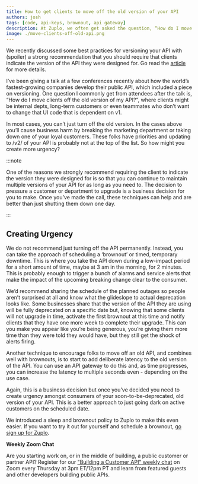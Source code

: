 ```yaml
---
title: How to get clients to move off the old version of your API
authors: josh
tags: [code, api-keys, brownout, api gateway]
description: At Zuplo, we often get asked the question, “How do I move clients off the old version of my API?”. In this post we share techniques we've seen work really well, including using an api gateway for brownouts, for facilitating that transition in a way that works well for you and your clients.
image: ./move-clients-off-old-api.png
---
```


We recently discussed some best practices for versioning your API with (spoiler) a strong recommendation that you should require that clients indicate the version of the API they were designed for. Go read the [article](https://zuplo.com/blog/2022/05/17/how-to-version-an-api) for more details.

I’ve been giving a talk at a few conferences recently about how the world’s fastest-growing companies develop their public API, which included a piece on versioning. One question I commonly get from attendees after the talk is, “How do I move clients off the old version of my API?”, where clients might be internal depts, long-term customers or even teammates who don’t want to change that UI code that is dependent on v1.

In most cases, you can’t just turn off the old version. In the cases above you’ll cause business harm by breaking the marketing department or taking down one of your loyal customers. These folks have priorities and updating to /v2/ of your API is probably not at the top of the list. So how might you create more urgency?

:::note

One of the reasons we strongly recommend requiring the client to indicate the version they were designed for is so that you can continue to maintain multiple versions of your API for as long as you need to. The decision to pressure a customer or department to upgrade is a business decision for you to make. Once you’ve made the call, these techniques can help and are better than just shutting them down one day.

:::

## Creating Urgency

We do not recommend just turning off the API permanently. Instead, you can take the approach of scheduling a ‘brownout’ or timed, temporary downtime. This is where you take the API down during a low-impact period for a short amount of time, maybe at 3 am in the morning, for 2 minutes. This is probably enough to trigger a bunch of alarms and service alerts that make the impact of the upcoming breaking change clear to the consumer.

We’d recommend sharing the schedule of the planned outages so people aren’t surprised at all and know what the glideslope to actual deprecation looks like. Some businesses share that the version of the API they are using will be fully deprecated on a specific date but, knowing that some clients will not upgrade in time, activate the first brownout at this time and notify clients that they have one more week to complete their upgrade. This can you make you appear like you’re being generous, you’re giving them more time than they were told they would have, but they still get the shock of alerts firing.

Another technique to encourage folks to move off an old API, and combines well with brownouts, is to start to add deliberate latency to the old version of the API. You can use an API gateway to do this and, as time progresses, you can increase the latency to multiple seconds even - depending on the use case.

Again, this is a business decision but once you’ve decided you need to create urgency amongst consumers of your soon-to-be-deprecated, old version of your API. This is a better approach to just going dark on active customers on the scheduled date.

We introduced a sleep and brownout policy to Zuplo to make this even easier. If you want to try it out for yourself and schedule a brownout, [go sign up for Zuplo](https://zuplo.com/docs/overview/).

**Weekly Zoom Chat**

Are you starting work on, or in the middle of building, a public customer or partner API? Register for our ["Building a Customer API" weekly chat](https://zuplo.com/blog/2022/05/18/building-a-customer-api-weekly-chat-utsav-shah-vanta) on Zoom every Thursday at 3pm ET/12pm PT and learn from featured guests and other developers building public APIs.
